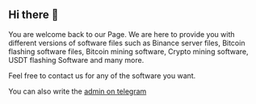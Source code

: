 ## Hi there 👋
 You are welcome back to our Page. We are here to provide you with different versions of software files such as Binance server files, Bitcoin flashing software files, Bitcoin mining software, Crypto mining software, USDT flashing Software and many more.

 Feel free to contact us for any of the software you want. 

You can also write the  [admin on telegram](https://t.me/czarbit)
<!--
**server-admin325/server-admin325** is a ✨ _special_ ✨ repository because its `README.md` (this file) appears on your GitHub profile.

Here are some ideas to get you started:

- 🔭 I’m currently working on ...
- 🌱 I’m currently learning ...
- 👯 I’m looking to collaborate on ...
- 🤔 I’m looking for help with ...
- 💬 Ask me about ...
- 📫 How to reach me: ...
- 😄 Pronouns: ...
- ⚡ Fun fact: ...
-->
